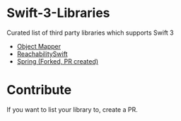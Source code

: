 # Swift-3-Libraries
Curated list of third party libraries which supports Swift 3

- [Object Mapper](https://github.com/Hearst-DD/ObjectMapper/tree/swift-3)
- [ReachabilitySwift](https://github.com/ashleymills/Reachability.swift/tree/feature/ios10)
- [Spring (Forked, PR created)](https://github.com/RishabhTayal/Spring)

# Contribute
If you want to list your library to, create a PR.
